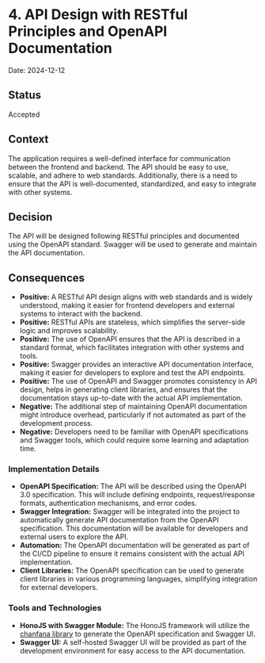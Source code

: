 # 4. API Design with RESTful Principles and OpenAPI Documentation

Date: 2024-12-12

## Status

Accepted

## Context

The application requires a well-defined interface for communication between the frontend and backend. The API should be easy to use, scalable, and adhere to web standards. Additionally, there is a need to ensure that the API is well-documented, standardized, and easy to integrate with other systems.

## Decision

The API will be designed following RESTful principles and documented using the OpenAPI standard. Swagger will be used to generate and maintain the API documentation.

## Consequences

- **Positive:** A RESTful API design aligns with web standards and is widely understood, making it easier for frontend developers and external systems to interact with the backend.
- **Positive:** RESTful APIs are stateless, which simplifies the server-side logic and improves scalability.
- **Positive:** The use of OpenAPI ensures that the API is described in a standard format, which facilitates integration with other systems and tools.
- **Positive:** Swagger provides an interactive API documentation interface, making it easier for developers to explore and test the API endpoints.
- **Positive:** The use of OpenAPI and Swagger promotes consistency in API design, helps in generating client libraries, and ensures that the documentation stays up-to-date with the actual API implementation.
- **Negative:** The additional step of maintaining OpenAPI documentation might introduce overhead, particularly if not automated as part of the development process.
- **Negative:** Developers need to be familiar with OpenAPI specifications and Swagger tools, which could require some learning and adaptation time.

### Implementation Details

- **OpenAPI Specification:** The API will be described using the OpenAPI 3.0 specification. This will include defining endpoints, request/response formats, authentication mechanisms, and error codes.
- **Swagger Integration:** Swagger will be integrated into the project to automatically generate API documentation from the OpenAPI specification. This documentation will be available for developers and external users to explore the API.
- **Automation:** The OpenAPI documentation will be generated as part of the CI/CD pipeline to ensure it remains consistent with the actual API implementation.
- **Client Libraries:** The OpenAPI specification can be used to generate client libraries in various programming languages, simplifying integration for external developers.

### Tools and Technologies

- **HonoJS with Swagger Module:** The HonoJS framework will utilize the [chanfana library](https://chanfana.pages.dev/routers/hono/) to generate the OpenAPI specification and Swagger UI.
- **Swagger UI:** A self-hosted Swagger UI will be provided as part of the development environment for easy access to the API documentation.
